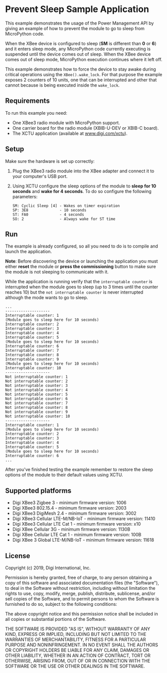 Prevent Sleep Sample Application
================================

This example demonstrates the usage of the Power Management API by giving an
example of how to prevent the module to go to sleep from MicroPython code.

When the XBee device is configured to sleep (**SM** is different than **0** or
**6**) and it enters sleep mode, any MicroPython code currently executing is
suspended until the device comes out of sleep. When the XBee device comes out
of sleep mode, MicroPython execution continues where it left off.

This example demonstrates how to force the device to stay awake during critical
operations using the `XBee().wake_lock`. For that purpose the example exposes 2
counters of 10 units, one that can be interrupted and other that cannot because
is being executed inside the `wake_lock`.

Requirements
------------

To run this example you need:

* One XBee3 radio module with MicroPython support.
* One carrier board for the radio module (XBIB-U-DEV or XBIB-C board).
* The XCTU application (available at www.digi.com/xctu).

Setup
-----

Make sure the hardware is set up correctly:

1. Plug the XBee3 radio module into the XBee adapter and connect it to your
   computer's USB port.
2. Using XCTU configure the sleep options of the module to **sleep for 10
   seconds** and **wake for 4 seconds**. To do so configure the following
   parameters:

       SM: Cyclic Sleep [4] - Wakes on timer expiration
       SP: 3E8              - 10 seconds
       ST: FA0              - 4 seconds
       SO: 2                - Always wake for ST time

Run
---

The example is already configured, so all you need to do is to compile and
launch the application.

**Note**: Before discovering the device or launching the application you must
either **reset** the module or **press the commissioning** button to make sure
the module is not sleeping to communicate with it.

While the application is running verify that the `interruptable counter` is
interrupted when the module goes to sleep (up to 3 times until the counter
reaches 10) but the `not interruptable counter` is never interrupted although
the mode wants to go to sleep.

    ...
    --------------------
    Interruptable counter: 1
    (Module goes to sleep here for 10 seconds)
    Interruptable counter: 2
    Interruptable counter: 3
    Interruptable counter: 4
    Interruptable counter: 5
    (Module goes to sleep here for 10 seconds)
    Interruptable counter: 6
    Interruptable counter: 7
    Interruptable counter: 8
    Interruptable counter: 9
    (Module goes to sleep here for 10 seconds)
    Interruptable counter: 10
    --------------------
    Not interruptable counter: 1
    Not interruptable counter: 2
    Not interruptable counter: 3
    Not interruptable counter: 4
    Not interruptable counter: 5
    Not interruptable counter: 6
    Not interruptable counter: 7
    Not interruptable counter: 8
    Not interruptable counter: 9
    Not interruptable counter: 10
    --------------------
    Interruptable counter: 1
    (Module goes to sleep here for 10 seconds)
    Interruptable counter: 2
    Interruptable counter: 3
    Interruptable counter: 4
    Interruptable counter: 5
    (Module goes to sleep here for 10 seconds)
    Interruptable counter: 6
    ...

After you've finished testing the example remember to restore the sleep options
of the module to their default values using XCTU.

Supported platforms
-------------------

* Digi XBee3 Zigbee 3 - minimum firmware version: 1006
* Digi XBee3 802.15.4 - minimum firmware version: 2003
* Digi XBee3 DigiMesh 2.4 - minimum firmware version: 3002
* Digi XBee3 Cellular LTE-M/NB-IoT - minimum firmware version: 11410
* Digi XBee3 Cellular LTE Cat 1 - minimum firmware version: x10
* Digi XBee Cellular 3G - minimum firmware version: 1130B
* Digi XBee Cellular LTE Cat 1 - minimum firmware version: 100B
* Digi XBee 3 Global LTE-M/NB-IoT - minimum firmware version: 11618

License
-------

Copyright (c) 2019, Digi International, Inc.

Permission is hereby granted, free of charge, to any person obtaining a copy
of this software and associated documentation files (the "Software"), to deal
in the Software without restriction, including without limitation the rights
to use, copy, modify, merge, publish, distribute, sublicense, and/or sell
copies of the Software, and to permit persons to whom the Software is
furnished to do so, subject to the following conditions:

The above copyright notice and this permission notice shall be included in all
copies or substantial portions of the Software.

THE SOFTWARE IS PROVIDED "AS IS", WITHOUT WARRANTY OF ANY KIND, EXPRESS OR
IMPLIED, INCLUDING BUT NOT LIMITED TO THE WARRANTIES OF MERCHANTABILITY,
FITNESS FOR A PARTICULAR PURPOSE AND NONINFRINGEMENT. IN NO EVENT SHALL THE
AUTHORS OR COPYRIGHT HOLDERS BE LIABLE FOR ANY CLAIM, DAMAGES OR OTHER
LIABILITY, WHETHER IN AN ACTION OF CONTRACT, TORT OR OTHERWISE, ARISING FROM,
OUT OF OR IN CONNECTION WITH THE SOFTWARE OR THE USE OR OTHER DEALINGS IN THE
SOFTWARE.
